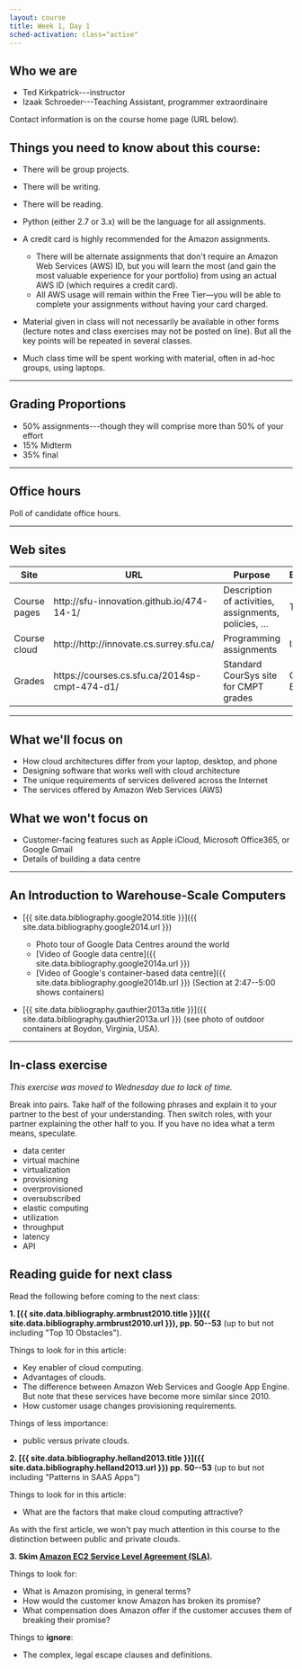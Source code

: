 ```yaml
---
layout: course
title: Week 1, Day 1
sched-activation: class="active"
---
```

## Who we are

 * Ted Kirkpatrick---instructor
 * Izaak Schroeder---Teaching Assistant, programmer extraordinaire

Contact information is on the course home page (URL below).

## Things you need to know about this course:

 * There will be group projects.
 * There will be writing.
 * There will be reading.
 * Python (either 2.7 or 3.x) will be the language for all assignments.
 * A credit card is highly recommended for the Amazon assignments.

   * There will be alternate assignments that don't require an Amazon Web Services (AWS) ID, but you will learn the most (and gain the most valuable experience for your portfolio) from using an actual AWS ID (which requires a credit card).
   * All AWS usage will remain within the Free Tier—you will be able to complete your assignments without having your card charged.

 * Material given in class will not necessarily be available in other forms (lecture notes and class exercises may not be posted on line). But all the key points will be repeated in several classes.
 * Much class time will be spent working with material, often in ad-hoc groups, using laptops.

***

## Grading Proportions

 * 50% assignments---though they will comprise more than 50% of your effort
 * 15% Midterm
 * 35% final

***

## Office hours

Poll of candidate office hours.

***

## Web sites

<table class="table">
<thead><tr><th scope="col">Site</th><th scope="col">URL</th><th scope="col">Purpose</th><th scope="col">Blame</th></tr></thead>
<tbody>
<tr><td>Course pages</td><td>http://sfu-innovation.github.io/474-14-1/</td><td>Description of activities, assignments, policies, &hellip;</td><td>Ted</td></tr>
<tr><td>Course cloud</td><td>http://http://innovate.cs.surrey.sfu.ca/</td><td>Programming assignments</td><td>Izaak</td></tr>
<tr><td>Grades</td><td>https://courses.cs.sfu.ca/2014sp-cmpt-474-d1/</td><td>Standard CourSys site for CMPT grades</td><td>Greg Baker</td></tr>
</tbody>
</table>

***

## What we'll focus on

 * How cloud architectures differ from your laptop, desktop, and phone
 * Designing software that works well with cloud architecture
 * The unique requirements of services delivered across the Internet
 * The services offered by Amazon Web Services (AWS)

## What we won't focus on

 * Customer-facing features such as Apple iCloud, Microsoft Office365, or Google Gmail
 * Details of building a data centre

***

## An Introduction to Warehouse-Scale Computers

* [{{ site.data.bibliography.google2014.title }}]({{ site.data.bibliography.google2014.url }})

  * Photo tour of Google Data Centres around the world
  * [Video of Google data centre]({{ site.data.bibliography.google2014a.url }})
  * [Video of Google's container-based data centre]({{ site.data.bibliography.google2014b.url }}) (Section at 2:47--5:00 shows containers)

* [{{ site.data.bibliography.gauthier2013a.title }}]({{ site.data.bibliography.gauthier2013a.url }}) (see photo of outdoor containers at Boydon, Virginia, USA).

***

## In-class exercise

_This exercise was moved to Wednesday due to lack of time._

Break into pairs. Take half of the following phrases and explain it to your partner to the best of your understanding. Then switch roles, with your partner explaining the other half to you. If you have no idea what a term means, speculate.

* data center
* virtual machine
* virtualization
* provisioning
* overprovisioned
* oversubscribed
* elastic computing
* utilization
* throughput
* latency
* API

## Reading guide for next class

Read the following before coming to the next class:

**1. [{{ site.data.bibliography.armbrust2010.title }}]({{ site.data.bibliography.armbrust2010.url }}), pp. 50--53** (up to but not including "Top 10 Obstacles").

Things to look for in this article:

  * Key enabler of cloud computing.
  * Advantages of clouds.
  * The difference between Amazon Web Services and Google App Engine. But note that these services have become more similar since 2010.
  * How customer usage changes provisioning requirements.

Things of less importance:

  * public versus private clouds.

**2. [{{ site.data.bibliography.helland2013.title }}]({{ site.data.bibliography.helland2013.url }}) pp. 50--53** (up to but not including "Patterns in SAAS Apps")

Things to look for in this article:

  * What are the factors that make cloud computing attractive?

As with the first article, we won't pay much attention in this course to the distinction between public and private clouds. 

**3. Skim [Amazon EC2 Service Level Agreement (SLA)](http://aws.amazon.com/ec2-sla/).**

Things to look for:

  * What is Amazon promising, in general terms?
  * How would the customer know Amazon has broken its promise?
  * What compensation does Amazon offer if the customer accuses them of breaking their promise?

Things to **ignore**:

  * The complex, legal escape clauses and definitions.
